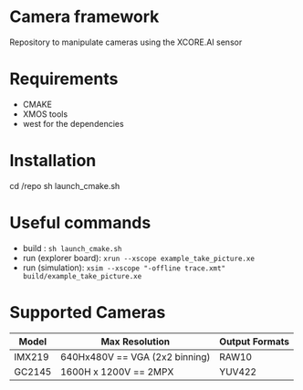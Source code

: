 # Camera framework
Repository to manipulate cameras using the XCORE.AI sensor

# Requirements
- CMAKE
- XMOS tools
- west for the dependencies

# Installation
cd /repo
sh launch_cmake.sh

# Useful commands
- build : ```sh launch_cmake.sh```
- run (explorer board):  ```xrun --xscope example_take_picture.xe```
- run (simulation):  ```xsim --xscope "-offline trace.xmt" build/example_take_picture.xe```

# Supported Cameras

| Model  | Max Resolution | Output Formats
| ------------- | ------------- | ------------- |
| IMX219 | 640Hx480V == VGA (2x2 binning) | RAW10
| GC2145 | 1600H x 1200V == 2MPX | YUV422
